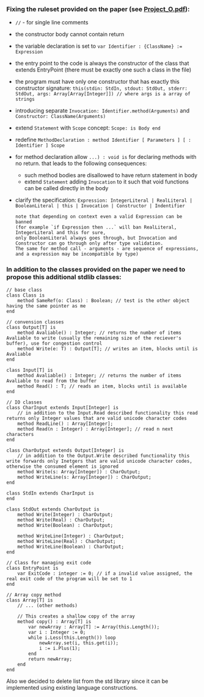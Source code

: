 ### Fixing the ruleset provided on the paper (see [Project_O.pdf](/Project_O.pdf)):

- `//` - for single line comments
- the constructor body cannot contain return
- the variable declaration is set to `var Identifier : {ClassName} := Expression`
- the entry point to the code is always the constructor of the class that extends EntryPoint (there must be exactly one such a class in the file)
- the program must have only one constructor that has exactly this constructor signature:
    `this(stdin: StdIn, stdout: StdOut, stderr: StdOut, args: Array[Array[Integer]]) // where args is a array of strings`
- introducing separate `Invocation: Identifier.method(Arguments)` and `Constructor: ClassName(Arguments)`
- extend `Statement` with `Scope` concept: `Scope: is Body end`
- redefine `MethodDeclaration : method Identifier [ Parameters ] [ : Identifier ] Scope`
- for method declaration allow `...) : void is` for declaring methods with no return. that leads to the following consequences:
  - such method bodies are disallowed to have return statement in body
  - extend `Statement` adding `Invocation` to it such that void functions can be called directly in the body
- clarify the specification: `Expression: IntegerLiteral | RealLiteral | BooleanLiteral | this | Invocation | Constructor | Indentifier`
      
      note that depending on context even a valid Expression can be banned 
      (for example `if Expression then ...` will ban RealLiteral, IntegerLiteral and this for sure,
      only BooleanLiteral always goes through, but Invocation and Constructor can go through only after type validation.
      The same for method call - arguments - are sequence of expressions, and a expression may be incompatible by type)

### In addition to the classes provided on the paper we need to propose this additional stdlib classes:

```
// base class
class Class is
    method SameRef(o: Class) : Boolean; // test is the other object having the same pointer as me
end
```

```
// convension classes
class Output[T] is
    method Avaliable() : Integer; // returns the number of items Avaliable to write (usually the remaining size of the reciever's buffer), use for congestion control
    method Write(e: T) : Output[T]; // writes an item, blocks until is Avaliable
end

class Input[T] is
    method Avaliable() : Integer; // returns the number of items Avaliable to read from the buffer
    method Read() : T; // reads an item, blocks until is available
end
```

```
// IO classes
class CharInput extends Input[Integer] is
    // in addition to the Input.Read described functionality this read returns only Integer values that are valid unicode character codes
    method ReadLine() : Array[Integer];
    method Read(n : Integer) : Array[Integer]; // read n next characters
end

class CharOutput extends Output[Integer] is
    // in addition to the Output.Write described functionality this write forwards only Inetgers that are valid unicode character codes, otherwise the consumed element is ignored
    method Write(s: Array[Integer]) : CharOutput;
    method WriteLine(s: Array[Integer]) : CharOutput;
end

class StdIn extends CharInput is
end

class StdOut extends CharOutput is
    method Write(Integer) : CharOutput;
    method Write(Real) : CharOutput;
    method Write(Boolean) : CharOutput;

    method WriteLine(Integer) : CharOutput;
    method WriteLine(Real) : CharOutput;
    method WriteLine(Boolean) : CharOutput;
end
```

```
// Class for managing exit code
class EntryPoint is
    var ExitCode : integer := 0; // if a invalid value assigned, the real exit code of the program will be set to 1
end
```

```
// Array copy method
class Array[T] is
    // ... (other methods)

    // This creates a shallow copy of the array
    method copy() : Array[T] is
    	var newArray : Array[T] := Array(this.Length());
    	var i : Integer := 0;
    	while i.Less(this.Length()) loop
        	newArray.set(i, this.get(i));
        	i := i.Plus(1);
    	end
	    return newArray;
    end
end
```

Also we decided to delete list from the std library since it can be implemented using existing language constructions.
